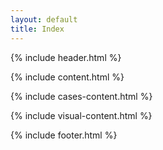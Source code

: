 ```yaml
---
layout: default
title: Index
---
```

{% include header.html %}

{% include content.html %}

{% include cases-content.html %}

{% include visual-content.html %}

{% include footer.html %}

